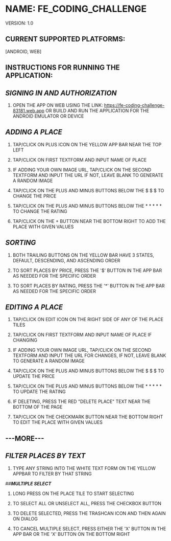 # NAME: FE_CODING_CHALLENGE 
VERSION: 1.0

## CURRENT SUPPORTED PLATFORMS: 
[ANDROID, WEB]

## INSTRUCTIONS FOR RUNNING THE APPLICATION: 

## ***SIGNING IN AND AUTHORIZATION***

1. OPEN THE APP ON WEB USING THE LINK: 
	https://fe-coding-challenge-83181.web.app
   OR
	BUILD AND RUN THE APPLICATION FOR THE 
		ANDROID EMULATOR OR DEVICE


## ***ADDING A PLACE***

1. TAP/CLICK ON PLUS ICON ON THE YELLOW APP BAR NEAR THE TOP LEFT 

2. TAP/CLICK ON FIRST TEXTFORM AND INPUT NAME OF PLACE

3. IF ADDING YOUR OWN IMAGE URL, TAP/CLICK ON THE SECOND TEXTFORM AND INPUT 
		THE URL IF NOT, LEAVE BLANK TO GENERATE A RANDOM IMAGE

4. TAP/CLICK ON THE PLUS AND MINUS BUTTONS BELOW THE $ $ $ TO CHANGE THE PRICE

5. TAP/CLICK ON THE PLUS AND MINUS BUTTONS BELOW THE * * * * * TO 
		CHANGE THE RATING

6. TAP/CLICK ON THE + BUTTON NEAR THE BOTTOM RIGHT TO ADD THE PLACE WITH GIVEN
		VALUES


## ***SORTING***

1. BOTH TRAILING BUTTONS ON THE YELLOW BAR HAVE 3 STATES, DEFAULT, DESCENDING, AND 
		ASCENDING ORDER  

2. TO SORT PLACES BY PRICE, PRESS THE '$' BUTTON IN THE APP BAR AS NEEDED 
		FOR THE SPECIFIC ORDER

3. TO SORT PLACES BY RATING, PRESS THE '*' BUTTON IN THE APP BAR AS NEEDED 
		FOR THE SPECIFIC ORDER		


## ***EDITING A PLACE***

1. TAP/CLICK ON EDIT ICON ON THE RIGHT SIDE OF ANY OF THE PLACE TILES

2. TAP/CLICK ON FIRST TEXTFORM AND INPUT NAME OF PLACE IF CHANGING

3. IF ADDING YOUR OWN IMAGE URL, TAP/CLICK ON THE SECOND TEXTFORM AND INPUT 
		THE URL FOR CHANGES, IF NOT, LEAVE BLANK TO GENERATE A RANDOM IMAGE

4. TAP/CLICK ON THE PLUS AND MINUS BUTTONS BELOW THE $ $ $ TO UPDATE THE PRICE

5. TAP/CLICK ON THE PLUS AND MINUS BUTTONS BELOW THE * * * * * TO 
		UPDATE THE RATING

6. IF DELETING, PRESS THE RED "DELETE PLACE" TEXT NEAR THE BOTTOM OF THE PAGE

7. TAP/CLICK ON THE CHECKMARK BUTTON NEAR THE BOTTOM RIGHT TO EDIT THE PLACE 
		WITH GIVEN VALUES


## ---MORE---


## ***FILTER PLACES BY TEXT***

1. TYPE ANY STRING INTO THE WHITE TEXT FORM ON THE YELLOW APPBAR TO FILTER BY 
		THAT STRING 


##***MULTIPLE SELECT*** 

1. LONG PRESS ON THE PLACE TILE TO START SELECTING

2. TO SELECT ALL OR UNSELECT ALL, PRESS THE CHECKBOX BUTTON

3. TO DELETE SELECTED, PRESS THE TRASHCAN ICON AND THEN AGAIN ON DIALOG

4. TO CANCEL MULTIPLE SELECT, PRESS EITHER THE 'X' BUTTON IN THE APP BAR OR 
		THE 'X' BUTTON ON THE BOTTOM RIGHT
